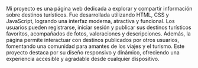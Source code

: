Mi proyecto es una página web dedicada a explorar y compartir información sobre destinos turísticos. Fue desarrollada utilizando HTML, CSS y JavaScript, logrando una interfaz moderna, atractiva y funcional. Los usuarios pueden registrarse, iniciar sesión y publicar sus destinos turísticos favoritos, acompañados de fotos, valoraciones y descripciones. Además, la página permite interactuar con destinos publicados por otros usuarios, fomentando una comunidad para amantes de los viajes y el turismo. Este proyecto destaca por su diseño responsivo y dinámico, ofreciendo una experiencia accesible y agradable desde cualquier dispositivo.
